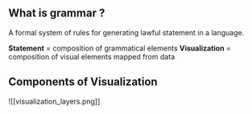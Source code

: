 ## What is grammar ?
A formal system of rules for generating lawful statement in a language.

**Statement** = composition of grammatical elements
**Visualization** = composition of visual elements mapped from data

## Components of Visualization

![[visualization_layers.png]]

